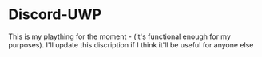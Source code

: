 # Discord-UWP

This is my plaything for the moment - (it's functional enough for my purposes).
I'll update this discription if I think it'll be useful for anyone else
